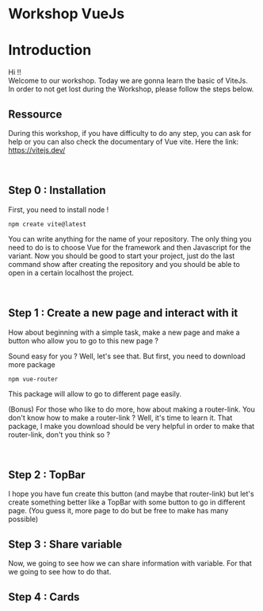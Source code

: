 # Workshop VueJs

<h1>Introduction</h1>
Hi !!<br>
Welcome to our workshop. Today we are gonna learn the basic of ViteJs.<br>
In order to not get lost during the Workshop, please follow the steps below.

<br>
<h2>Ressource</h2>

During this workshop, if you have difficulty to do any step, you can ask for help or you can also check the documentary of Vue vite. Here the link: https://vitejs.dev/

<br>
<h2>Step 0 : Installation</h2>
First, you need to install node !

```
npm create vite@latest
```

You can write anything for the name of your repository. The only thing you need to do is to choose Vue for the framework and then Javascript for the variant. Now you should be good to start your project, just do the last command show after creating the repository and you should be able to open in a certain localhost the project.

<br>
<h2>Step 1 : Create a new page and interact with it</h2>
How about beginning with a simple task, make a new page and make a button who allow you to go to this new page ?

Sound easy for you ?
Well, let's see that. But first, you need to download more package

```
npm vue-router
```
This package will allow to go to different page easily.

(Bonus)
For those who like to do more, how about making a router-link. You don't know how to make a router-link ? Well, it's time to learn it.
That package, I make you download should be very helpful in order to make that router-link, don't you think so ?

<br>
<h2>Step 2 : TopBar</h2>
I hope you have fun create this button (and maybe that router-link) but let's create something better like a TopBar with some button to go in different page.
(You guess it, more page to do but be free to make has many possible)

<br>
<h2>Step 3 : Share variable</h2>
Now, we going to see how we can share information with variable. For that we going to see how to do that.

<br>
<h2>Step 4 : Cards</h2>
